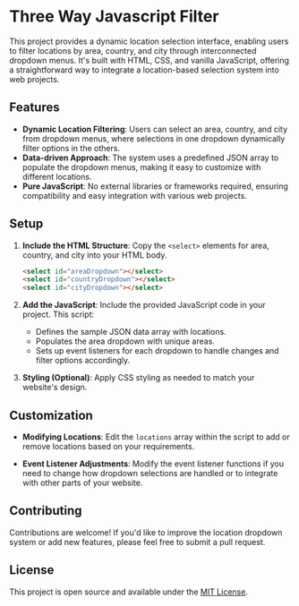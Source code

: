 # Three Way Javascript Filter

This project provides a dynamic location selection interface, enabling users to filter locations by area, country, and city through interconnected dropdown menus. It's built with HTML, CSS, and vanilla JavaScript, offering a straightforward way to integrate a location-based selection system into web projects.

## Features

- **Dynamic Location Filtering**: Users can select an area, country, and city from dropdown menus, where selections in one dropdown dynamically filter options in the others.
- **Data-driven Approach**: The system uses a predefined JSON array to populate the dropdown menus, making it easy to customize with different locations.
- **Pure JavaScript**: No external libraries or frameworks required, ensuring compatibility and easy integration with various web projects.

## Setup

1. **Include the HTML Structure**: Copy the `<select>` elements for area, country, and city into your HTML body.

    ```html
    <select id="areaDropdown"></select>
    <select id="countryDropdown"></select>
    <select id="cityDropdown"></select>
    ```

2. **Add the JavaScript**: Include the provided JavaScript code in your project. This script:
   - Defines the sample JSON data array with locations.
   - Populates the area dropdown with unique areas.
   - Sets up event listeners for each dropdown to handle changes and filter options accordingly.

3. **Styling (Optional)**: Apply CSS styling as needed to match your website's design.

## Customization

- **Modifying Locations**: Edit the `locations` array within the script to add or remove locations based on your requirements.

- **Event Listener Adjustments**: Modify the event listener functions if you need to change how dropdown selections are handled or to integrate with other parts of your website.

## Contributing

Contributions are welcome! If you'd like to improve the location dropdown system or add new features, please feel free to submit a pull request.

## License

This project is open source and available under the [MIT License](https://opensource.org/licenses/MIT).
